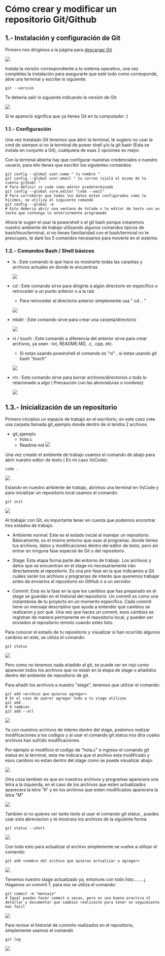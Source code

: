 # Cómo crear y modificar un repositorio Git/Github

## 1.- Instalación y configuración de Git

Primero nos dirigimos a la página para [descargar Git](https://git-scm.com/downloads)

![](https://github.com/Matias3am/Programacion_en_C_Cpp/blob/main/Imagenes/pagina_git.png)

Instala la versión correspondiente a tu sistema operativo, una vez completes la instalación para asegurarte que esté todo como corresponde, abre una terminal y escribe lo siguiente: 

```console
git --version
```

Te debería salir lo siguiente indicando la versión de Git:

![](https://github.com/Matias3am/Programacion_en_C_Cpp/blob/main/Imagenes/git%20version.png)

Si te apareció significa que ya tienes Git en tu computador :) 


### 1.1.- Configuración 

Una vez instalado Git tenemos que abrir la terminal, te sugiero no usar la cmd de siempre si no la terminal de power shell y/o la git bash (Esta se instala en conjunto a Git), cualquiera de esas 2 opciones es mejor.  

Con la terminal abierta hay que configurar nuestras credenciales o nuestro usuario, para ello tienes que escribir los siguientes comandos:

```console
git config --global user.name " tu nombre "
git config --global user.email " tu correo (ojalá el mismo de tu cuenta github) "
# Para definir vs code como editor predeterminado 
git config --global core.editor "code --wait"
# Para corroborar que todos los datos esten configurados como lo hicimos, se utiliza el siguiente comando
git config --global -e
# Esto deberia abrir una ventana de VsCode o tu editor de texto con un texto que contenga lo anteriormente programado
```

Ahora te sugerí el usar la powershell o el git bash porque crearemos nuestro ambiente de trabajo utilizando algunos comandos típicos de bash/linux/terminal, si no tienes familiaridad con el bash/terminal no te preocupes, te daré los 5 comandos necesarios para moverte en el sistema: 

### 1.2.- Comandos Bash / Shell básicos

* ls : Este comando lo que hace es mostrarte todas las carpetas y archivos actuales en donde te encuentras
  
  ![](https://github.com/Matias3am/Programacion_en_C_Cpp/blob/main/Imagenes/comando%20ls.png)
  
* cd : Este comando sirve para dirigirte a algún directorio en específico o retroceder a un punto anterior o a la raíz
    * Para retroceder al directorio anterior simplemente usa " cd .. " 
  
  ![](https://github.com/Matias3am/Programacion_en_C_Cpp/blob/main/Imagenes/comando%20cd.png)
  
* mkdir : Este comando sirve para crear una carpeta/directorio
  
  ![](https://github.com/Matias3am/Programacion_en_C_Cpp/blob/main/Imagenes/comando%20mkdir.png)
  
* ni / touch : Este comando a diferencia del anterior sirve para crear archivos, ya sean : txt, README.MD, .c, .cpp, etc.
  * Si estas usando powershell el comando es "ni" , si estas usando git bash "touch"
    
  ![](https://github.com/Matias3am/Programacion_en_C_Cpp/blob/main/Imagenes/comando%20ni.png)
  
* rm : Este comando sirve para borrar archivos/directorios o todo lo relacionado a algo ( Precaución con las abreviaturas o nombres)
  
  ![](https://github.com/Matias3am/Programacion_en_C_Cpp/blob/main/Imagenes/comando%20rm.png)

## 1.3.- Inicialización de un repositorio 

Primero inicializo un espacio de trabajo en el escritorio, en este caso cree una carpeta llamada git_ejemplo donde dentro de si tendra 2 archivos 
* git_ejemplo
  * hola.c
  * Readme.md
![](https://github.com/Matias3am/Programacion_en_C_Cpp/blob/main/Imagenes/Repositorio_1.png)

Una vez creado el ambiente de trabajo usamos el comando de abajo para abrir nuestro editor de texto ( En mi caso VsCode): 

```console
code .
```

![](https://github.com/Matias3am/Programacion_en_C_Cpp/blob/main/Imagenes/repositorio_2.png)

Estando en nuestro ambiente de trabajo, abrimos una terminal en VsCode y para inicializar un repositorio local usamos el comando:

```console
git init
```

![](https://github.com/Matias3am/Programacion_en_C_Cpp/blob/main/Imagenes/repositorio_3.png)

Al trabajar con Git, es importante tener en cuenta que podemos encontrar tres estados de trabajo:

* Ambiente normal: Este es el estado inicial al manejar un repositorio. Básicamente, es el mismo entorno que usas al programar, donde tienes tus archivos, datos y modificaciones dentro del editor de texto, pero sin entrar en ninguna fase especial de Git o del repositorio.
  
* Stage: Esta etapa forma parte del entorno de trabajo. Los archivos y datos que se encuentran en el stage no necesariamente irán directamente al repositorio. Es una pre-fase en la que indicamos a Git cuáles serán los archivos y programas de interés que queremos trabajar antes de enviarlos al repositorio en GitHub o a un servidor.
  
* Commit: Esta es la fase en la que los cambios que has preparado en el stage se guardan en el historial del repositorio. Un commit es como una instantánea de tu proyecto en un momento específico. Cada commit tiene un mensaje descriptivo que ayuda a entender qué cambios se realizaron y por qué. Una vez que haces un commit, esos cambios se registran de manera permanente en el repositorio local, y pueden ser enviados al repositorio remoto cuando estés listo.



Para conocer el estado de tu repositorio y visualizar si han ocurrido algunos cambios en este, se utiliza el comando: 

```console
git status
```

![](https://github.com/Matias3am/Programacion_en_C_Cpp/blob/main/Imagenes/repositorio_4.png)

Pero como no tenemos nada añadido al git, se puede ver en rojo como aparecen todos los archivos que no estan en la etapa de stage o añadidos dentro del ambiente 
de repositorio de git. 

Para añadir los archivos a nuestro "stage", tenemos que utilizar el comando: 

```console
git add <archivo que quieras agregar>
# En el caso de querer agregar todo a tu stage utilizas
git add .
# O tambien
git add --all
```

![](https://github.com/Matias3am/Programacion_en_C_Cpp/blob/main/Imagenes/repositorio_5.png)

Ya con nuestros archivos de interes dentro del stage, podemos realizar modificaciones a los codigos y al usar el comando git status nos dira cuales archivos han sufrido modificaciones. 

Por ejemplo si modificio el codigo de "hola.c" e ingreso el comando git status en la terminal, esta me indicara que el archivo esta modificado y esos cambios no estan dentro del stage como se puede visualizar abajo:

![](https://github.com/Matias3am/Programacion_en_C_Cpp/blob/main/Imagenes/repositorio_7.png)

Otra cosa tambien es que en nuestros archivos y programas aparecera una letra a la izquierda, en el caso de los archivos que esten actualizados aparecera la letra "A" y en los archivos que esten modificados aparecera la letra "M" 

![](https://github.com/Matias3am/Programacion_en_C_Cpp/blob/main/Imagenes/repositorio_6.png)

Tambien si no quieres ver tanto texto al usar el comando git status , puedes usar esta abreviacion y te mostrara los archivos de la siguiente forma:

``` console
git status --short
```

![](https://github.com/Matias3am/Programacion_en_C_Cpp/blob/main/Imagenes/repositorio_8.png)

Con todo esto para actualizar el archivo simplemente se vuelve a utilizar el comando: 

``` console
git add <nombre del archivo que quieras actualizar o agregar>
```

![](https://github.com/Matias3am/Programacion_en_C_Cpp/blob/main/Imagenes/repositorio_9.png)

Tenemos nuestro stage actualizado ya, entonces con todo listo....... ¿ Hagamos un commit ?, para eso se utiliza el comando:

```console
git commit -m "mensaje"
# Igual puedes hacer commit a secas, pero es una buena practica el detallar y documentar que cambios realizaste para tener un seguimiento mas facil
```

![](https://github.com/Matias3am/Programacion_en_C_Cpp/blob/main/Imagenes/repositorio_10.png)

Para revisar el historial de commits realizados en el repositorio, simplemente usamos el comando 

```console
git log
```

![](https://github.com/Matias3am/Programacion_en_C_Cpp/blob/main/Imagenes/repositorio_11.png)

